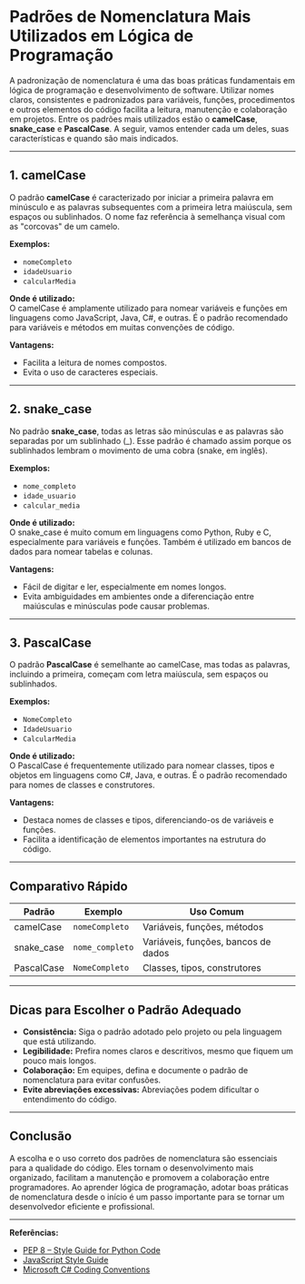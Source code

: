 # Padrões de Nomenclatura Mais Utilizados em Lógica de Programação

A padronização de nomenclatura é uma das boas práticas fundamentais em lógica de programação e desenvolvimento de software. Utilizar nomes claros, consistentes e padronizados para variáveis, funções, procedimentos e outros elementos do código facilita a leitura, manutenção e colaboração em projetos. Entre os padrões mais utilizados estão o **camelCase**, **snake_case** e **PascalCase**. A seguir, vamos entender cada um deles, suas características e quando são mais indicados.

---

## 1. camelCase

O padrão **camelCase** é caracterizado por iniciar a primeira palavra em minúsculo e as palavras subsequentes com a primeira letra maiúscula, sem espaços ou sublinhados. O nome faz referência à semelhança visual com as "corcovas" de um camelo.

**Exemplos:**
- `nomeCompleto`
- `idadeUsuario`
- `calcularMedia`

**Onde é utilizado:**  
O camelCase é amplamente utilizado para nomear variáveis e funções em linguagens como JavaScript, Java, C#, e outras. É o padrão recomendado para variáveis e métodos em muitas convenções de código.

**Vantagens:**
- Facilita a leitura de nomes compostos.
- Evita o uso de caracteres especiais.

---

## 2. snake_case

No padrão **snake_case**, todas as letras são minúsculas e as palavras são separadas por um sublinhado (_). Esse padrão é chamado assim porque os sublinhados lembram o movimento de uma cobra (snake, em inglês).

**Exemplos:**
- `nome_completo`
- `idade_usuario`
- `calcular_media`

**Onde é utilizado:**  
O snake_case é muito comum em linguagens como Python, Ruby e C, especialmente para variáveis e funções. Também é utilizado em bancos de dados para nomear tabelas e colunas.

**Vantagens:**
- Fácil de digitar e ler, especialmente em nomes longos.
- Evita ambiguidades em ambientes onde a diferenciação entre maiúsculas e minúsculas pode causar problemas.

---

## 3. PascalCase

O padrão **PascalCase** é semelhante ao camelCase, mas todas as palavras, incluindo a primeira, começam com letra maiúscula, sem espaços ou sublinhados.

**Exemplos:**
- `NomeCompleto`
- `IdadeUsuario`
- `CalcularMedia`

**Onde é utilizado:**  
O PascalCase é frequentemente utilizado para nomear classes, tipos e objetos em linguagens como C#, Java, e outras. É o padrão recomendado para nomes de classes e construtores.

**Vantagens:**
- Destaca nomes de classes e tipos, diferenciando-os de variáveis e funções.
- Facilita a identificação de elementos importantes na estrutura do código.

---

## Comparativo Rápido

| Padrão       | Exemplo           | Uso Comum                        |
|--------------|-------------------|----------------------------------|
| camelCase    | `nomeCompleto`    | Variáveis, funções, métodos      |
| snake_case   | `nome_completo`   | Variáveis, funções, bancos de dados |
| PascalCase   | `NomeCompleto`    | Classes, tipos, construtores     |

---

## Dicas para Escolher o Padrão Adequado

- **Consistência:** Siga o padrão adotado pelo projeto ou pela linguagem que está utilizando.
- **Legibilidade:** Prefira nomes claros e descritivos, mesmo que fiquem um pouco mais longos.
- **Colaboração:** Em equipes, defina e documente o padrão de nomenclatura para evitar confusões.
- **Evite abreviações excessivas:** Abreviações podem dificultar o entendimento do código.

---

## Conclusão

A escolha e o uso correto dos padrões de nomenclatura são essenciais para a qualidade do código. Eles tornam o desenvolvimento mais organizado, facilitam a manutenção e promovem a colaboração entre programadores. Ao aprender lógica de programação, adotar boas práticas de nomenclatura desde o início é um passo importante para se tornar um desenvolvedor eficiente e profissional.

---

**Referências:**
- [PEP 8 – Style Guide for Python Code](https://peps.python.org/pep-0008/)
- [JavaScript Style Guide](https://github.com/airbnb/javascript)
- [Microsoft C# Coding Conventions](https://learn.microsoft.com/en-us/dotnet/csharp/fundamentals/coding-style/coding-conventions)